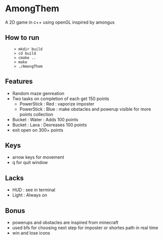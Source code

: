 # AmongThem 
A 2D game in c++ using openGL inspired by amongus

## How to run
```
    > mkdir build 
    > cd build
    > cmake ..
    > make
    > ./AmongThem
```
## Features
+ Random maze genreation
+ Two tasks on completion of each get 150 points
    + PowerStick : Red : vaporize imposter
    + PowerStick : Blue : make obstacles and powerup visible for more points collection
+ Bucket : Water : Adds 100 points
+ Bucket : Lava : Dexreases 100 points
+ exit open on 300+ points

## Keys
+ arrow keys for movement
+ q for quit window

## Lacks
+ HUD : see in terminal
+ Light : Always on

## Bonus
+ powerups and obstacles are inspired from minecraft
+ used bfs for choosing next step for imposter or shortes path in real time
+ win and lose icons 
